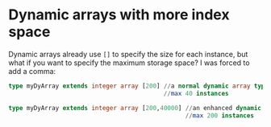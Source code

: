 # Dynamic arrays with more index space

Dynamic arrays already use `[]` to specify the size for each instance, but what if you want to specify the maximum
storage space? I was forced to add a comma:

```sql
type myDyArray extends integer array [200] //a normal dynamic array type of size 200
                                           //max 40 instances

type myDyArray extends integer array [200,40000] //an enhanced dynamic array type of size 200
                                                 //max 200 instances
```